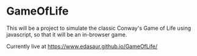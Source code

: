 GameOfLife
====

This will be a project to simulate the classic Conway's Game of Life using javascript, so that it will be an in-browser game.

Currently live at https://www.edasaur.github.io/GameOfLife/

